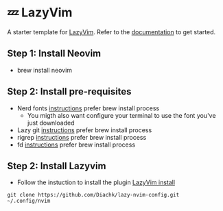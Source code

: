 # 💤 LazyVim

A starter template for [LazyVim](https://github.com/LazyVim/LazyVim).
Refer to the [documentation](https://lazyvim.github.io/installation) to get started.

## Step 1: Install Neovim
- brew install neovim

## Step 2: Install pre-requisites
- Nerd fonts [instructions](https://github.com/ryanoasis/nerd-fonts#option-4-homebrew-fonts) prefer brew install process
    - You migth also want configure your terminal to use the font you've just downloaded
- Lazy git [instructions](https://github.com/jesseduffield/lazygit) prefer brew install process
- rigrep [instructions](https://github.com/BurntSushi/ripgrep#installation) prefer brew install process
- fd [instructions](https://github.com/sharkdp/fd) prefer brew install process

## Step 2: Install Lazyvim
- Follow the instuction to install the plugin [LazyVim install](https://www.lazyvim.org/installation)
```console
git clone https://github.com/Diachk/lazy-nvim-config.git ~/.config/nvim
````
